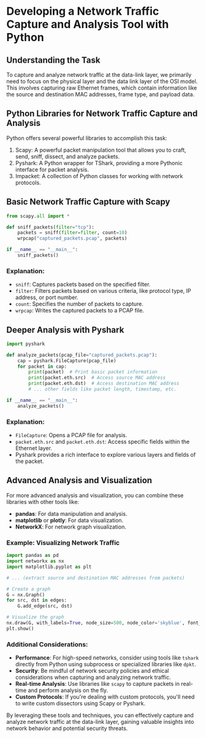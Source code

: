 # Developing a Network Traffic Capture and Analysis Tool with Python

## Understanding the Task
To capture and analyze network traffic at the data-link layer, we primarily need to focus on the physical layer and the data link layer of the OSI model. This involves capturing raw Ethernet frames, which contain information like the source and destination MAC addresses, frame type, and payload data.

## Python Libraries for Network Traffic Capture and Analysis
Python offers several powerful libraries to accomplish this task:
1. Scapy: A powerful packet manipulation tool that allows you to craft, send, sniff, dissect, and analyze packets.
2. Pyshark: A Python wrapper for TShark, providing a more Pythonic interface for packet analysis.
3. Impacket: A collection of Python classes for working with network protocols.

## Basic Network Traffic Capture with Scapy
```python
from scapy.all import *

def sniff_packets(filter="tcp"):
    packets = sniff(filter=filter, count=10)
    wrpcap("captured_packets.pcap", packets)

if __name__ == "__main__":
    sniff_packets()
```
### Explanation:
- `sniff`: Captures packets based on the specified filter.
- `filter`: Filters packets based on various criteria, like protocol type, IP address, or port number.
- `count`: Specifies the number of packets to capture.
- `wrpcap`: Writes the captured packets to a PCAP file.

## Deeper Analysis with Pyshark
```python
import pyshark

def analyze_packets(pcap_file="captured_packets.pcap"):
    cap = pyshark.FileCapture(pcap_file)
    for packet in cap:
        print(packet)  # Print basic packet information
        print(packet.eth.src)  # Access source MAC address
        print(packet.eth.dst)  # Access destination MAC address
        # ... other fields like packet length, timestamp, etc.

if __name__ == "__main__":
    analyze_packets()
```
### Explanation:
- `FileCapture`: Opens a PCAP file for analysis.
- `packet.eth.src` and `packet.eth.dst`: Access specific fields within the Ethernet layer.
- Pyshark provides a rich interface to explore various layers and fields of the packet.

## Advanced Analysis and Visualization
For more advanced analysis and visualization, you can combine these libraries with other tools like:
- **pandas**: For data manipulation and analysis.
- **matplotlib** or **plotly**: For data visualization.
- **NetworkX**: For network graph visualization.

### Example: Visualizing Network Traffic
```python
import pandas as pd
import networkx as nx
import matplotlib.pyplot as plt

# ... (extract source and destination MAC addresses from packets)

# Create a graph
G = nx.Graph()
for src, dst in edges:
    G.add_edge(src, dst)

# Visualize the graph
nx.draw(G, with_labels=True, node_size=500, node_color='skyblue', font_size=10, font_color='black', edge_color='gray', width=2)
plt.show()
```
### Additional Considerations:
- **Performance**: For high-speed networks, consider using tools like `tshark` directly from Python using subprocess or specialized libraries like `dpkt`.
- **Security**: Be mindful of network security policies and ethical considerations when capturing and analyzing network traffic.
- **Real-time Analysis**: Use libraries like `scapy` to capture packets in real-time and perform analysis on the fly.
- **Custom Protocols**: If you're dealing with custom protocols, you'll need to write custom dissectors using Scapy or Pyshark.

By leveraging these tools and techniques, you can effectively capture and analyze network traffic at the data-link layer, gaining valuable insights into network behavior and potential security threats.
